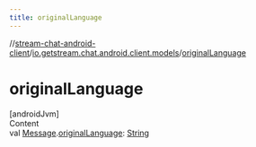 ```yaml
---
title: originalLanguage
---
```

//[stream-chat-android-client](../../index.md)/[io.getstream.chat.android.client.models](index.md)/[originalLanguage](originalLanguage.md)



# originalLanguage  
[androidJvm]  
Content  
val [Message](Message/index.md).[originalLanguage](originalLanguage.md): [String](https://kotlinlang.org/api/latest/jvm/stdlib/kotlin/-string/index.html)  



